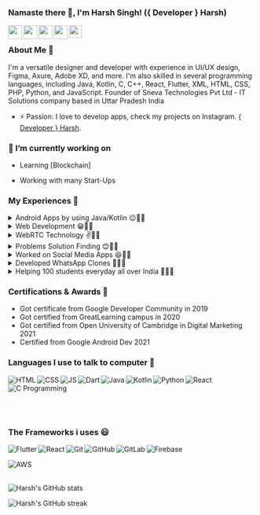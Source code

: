 ### Namaste there 👋, I'm Harsh Singh! ({ Developer } Harsh)

<a href="https://www.linkedin.com/in/developerharsh/" target="_blank">
  <img  align="left" width="28px" src="https://cdn.pixabay.com/photo/2017/08/22/11/56/linked-in-2668700_1280.png" />
</a>

<a href="https://twitter.com/_DeveloperHarsh" target="_blank">
  <img  align="left" width="28px" src="https://as1.ftcdn.net/v2/jpg/03/20/88/34/1000_F_320883488_PMmkQget359WtY6foB1xFN3Wcvus6WTM.jpg" />
</a>

<a href="https://instagram.com/developerharsh" target="_blank">
  <img  align="left" width="28px" src="https://img.freepik.com/free-vector/instagram-vector-social-media-icon-7-june-2021-bangkok-thailand_53876-136728.jpg?w=740&t=st=1683574844~exp=1683575444~hmac=4ace5db329af34875bbe22b617fbb153ffe74f26c0947f1480840cb3625eca92" />
</a>

<a href="https://www.youtube.com/@_developer_harsh_" target="_blank">
  <img  align="left" width="28px" src="https://cdn-icons-png.flaticon.com/512/5968/5968852.png" />
</a>

<a href="mailto:harsh95829@gmail.com">
  <img align="left" width="26px" src="https://logodownload.org/wp-content/uploads/2018/03/gmail-logo-16.png" />
</a>

<br>

### About Me 🚀

I'm a versatile designer and developer with experience in UI/UX design, Figma, Axure, Adobe XD, and more. I'm also skilled in several programming languages, including Java, Kotlin, C, C++, React, Flutter, XML, HTML, CSS, PHP, Python, and JavaScript.
Founder of Sneva Technologies Pvt Ltd - IT Solutions company based in Uttar Pradesh India

- ⚡ Passion: I love to develop apps, check my projects on Instagram. <a href="https://instagram.com/developerharsh" target="_blank">{ Developer } Harsh</a>.

### 🤞 I’m currently working on

- Learning [Blockchain]

- Working with many Start-Ups

### My Experiences 🙌

<details>
<summary>Android Apps by using Java/Kotlin 😉👨‍💻</summary>
<br>

As an Android developer with a passion for building innovative and user-friendly apps, I'm always looking for new challenges to tackle. With several years of experience in mobile app development, I've honed my skills in Java, Kotlin, XML, and other key technologies.
</details>

<details>
<summary>Web Development 😁👨‍💻</summary>
<br>

As a web developer with a passion for creating engaging and interactive user experiences, I'm always looking for new ways to push the boundaries of what's possible on the web. With expertise in HTML, CSS, JavaScript, PHP, and other key technologies, I'm well-equipped to tackle a wide range of web development challenges.
</details>

<details>
<summary>WebRTC Technology  ✌👨‍💻</summary>
<br>

In addition to my expertise in Android development, I've also gained extensive experience in WebRTC development. Over the past several years, I've completed over 10 apps that leverage WebRTC for real-time communication, ranging from video conferencing tools to collaborative whiteboards.
</details>

<details>
<summary>Problems Solution Finding 😊👨‍💻</summary>
<br>

I can solve any problem related to Android Studio, Java, Kotlin, XML, Compose, etc. my expertise to help other developers to acheive something good like me.
</details>

<details>
<summary>Worked on Social Media Apps 😆👨‍💻</summary>
<br>

As an experienced mobile app developer, I've had the opportunity to work on a variety of social media applications, including Instagram, WhatsApp, Twitter, Facebook, and many more. Whether I'm building a custom app for a client or creating my own social media platform, I'm always focused on delivering a seamless, intuitive user experience that encourages engagement and fosters community.
</details>

<details>
<summary>Developed WhatsApp Clones 🎉👨‍💻</summary>
<br>

I also have developed many WhatsApp clones for clients. with features of WebRTC Video/Audio calling or Socket.io Chat server. and a beautiful user interface for better user experience.	
</details>

<details>
<summary>Helping 100 students everyday all over India 🧑👨‍💻</summary>
<br>

As a passionate developer, I believe that one of the most important things we can do is to share our knowledge and experience with others. That's why I'm proud to be involved in teaching and mentoring initiatives across India, helping to empower the next generation of developers and innovators.
</details>

### Certifications & Awards 🏅

- Got certificate from Google Developer Community in 2019
- Got certified from GreatLearning campus in 2020
- Got certified from Open University of Cambridge in Digital Marketing 2021 
- Certified from Google Android Dev 2021

### Languages I use to talk to computer 🤔

<img align="left" alt="HTML" src="https://img.icons8.com/color/48/null/html-5--v1.png">
<img align="left" alt="CSS" src="https://img.icons8.com/color/48/null/css3.png"/>
<img  align="left" alt="JS" src="https://img.icons8.com/color/48/null/javascript--v1.png" />
<img align="left" alt="Dart" src="https://img.icons8.com/fluency/48/null/flutter.png"/>
<img align="left" alt="Java" src="https://img.icons8.com/color/48/null/java-coffee-cup-logo--v1.png"/>
<img align="left" alt="Kotlin" src="https://img.icons8.com/color/48/null/kotlin.png"/>
<img align="left" alt="Python" src="https://img.icons8.com/color/48/null/python--v1.png"/>

<img align="left" alt="React" src="https://img.icons8.com/color/48/null/react-native.png"/>
<img align="left" alt="C Programming" src="https://img.icons8.com/color/48/null/c-programming.png"/>
<p>&nbsp;</p>
<br><br><br>

### The Frameworks i uses 😃

<img align="left" alt="Flutter" src="https://img.shields.io/badge/Flutter%20-%2302569B.svg?&style=for-the-badge&logo=Flutter&logoColor=white" />
<img align="left" alt="React" src="https://img.shields.io/badge/react%20-%2320232a.svg?&style=for-the-badge&logo=react&logoColor=%2361DAFB"/>
	<img align="left" alt="Git" src="https://img.shields.io/badge/git%20-%23F05033.svg?&style=for-the-badge&logo=git&logoColor=white"/>
    <img align="left" alt="GitHub" src="https://img.shields.io/badge/github%20-%23121011.svg?&style=for-the-badge&logo=github&logoColor=white"/>
    <img align="left" alt="GitLab" src="https://img.shields.io/badge/gitlab%20-%23181717.svg?&style=for-the-badge&logo=gitlab&logoColor=white"/>
    <img align="left" alt="Firebase" src="https://img.shields.io/badge/firebase%20-%23039BE5.svg?&style=for-the-badge&logo=firebase"/>
    <p>&nbsp;</p>
    <img align="left" alt="AWS" src="https://img.shields.io/badge/AWS%20-%23FF9900.svg?&style=for-the-badge&logo=amazon-aws&logoColor=white"/>

<br>
<br>

![Harsh's GitHub stats](https://github-readme-stats.vercel.app/api?username=Developer-Harsh&show_icons=true&theme=radical)

![Harsh's GitHub streak](https://github-readme-streak-stats.herokuapp.com/?user=Developer-Harsh&theme=blue-green)

